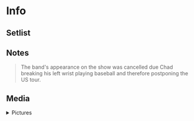 # Info

## Setlist

## Notes

> The band's appearance on the show was cancelled due Chad breaking his left wrist playing baseball and therefore postponing the US tour.

## Media 

<details>
  <summary>Pictures</summary>
  <!--<img alt="Setlist" title="Setlist" src="_.jpg" height="200" />-->
</details>
